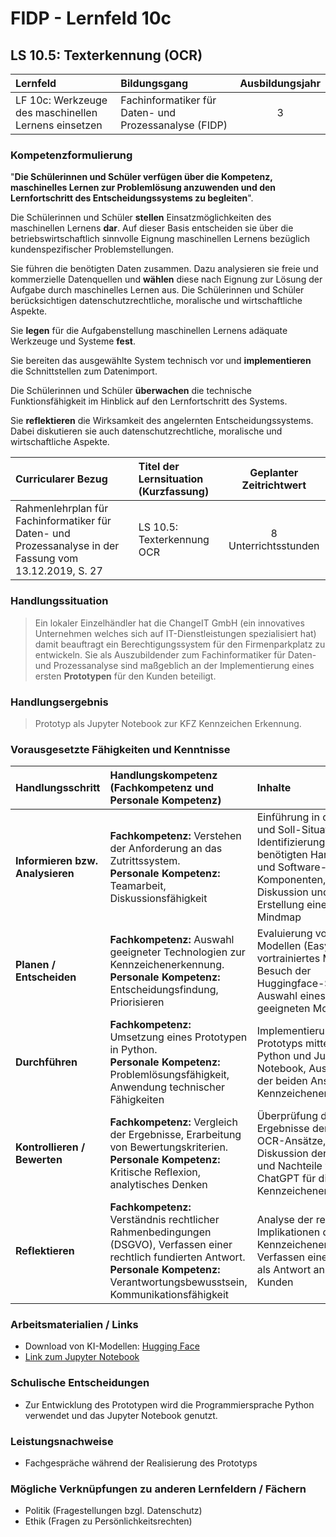 # FIDP - Lernfeld 10c

## LS 10.5: Texterkennung (OCR)

| Lernfeld | Bildungsgang | Ausbildungsjahr |
| :--- | :--- | :---: |
| LF 10c: Werkzeuge des maschinellen Lernens einsetzen | Fachinformatiker für Daten- und Prozessanalyse (FIDP) | 3 |

### Kompetenzformulierung

"**Die Schülerinnen und Schüler verfügen über die Kompetenz, maschinelles Lernen zur
Problemlösung anzuwenden und den Lernfortschritt des Entscheidungssystems zu
begleiten**".

Die Schülerinnen und Schüler **stellen** Einsatzmöglichkeiten des maschinellen Lernens **dar**.
Auf dieser Basis entscheiden sie über die betriebswirtschaftlich sinnvolle Eignung maschinellen Lernens bezüglich kundenspezifischer Problemstellungen.

Sie führen die benötigten Daten zusammen. Dazu analysieren sie freie und kommerzielle
Datenquellen und **wählen** diese nach Eignung zur Lösung der Aufgabe durch maschinelles
Lernen aus. Die Schülerinnen und Schüler berücksichtigen datenschutzrechtliche, moralische und wirtschaftliche Aspekte.

Sie **legen** für die Aufgabenstellung maschinellen Lernens adäquate Werkzeuge und Systeme **fest**.

Sie bereiten das ausgewählte System technisch vor und **implementieren** die Schnittstellen
zum Datenimport.

Die Schülerinnen und Schüler **überwachen** die technische Funktionsfähigkeit im Hinblick
auf den Lernfortschritt des Systems.

Sie **reflektieren** die Wirksamkeit des angelernten Entscheidungssystems. Dabei diskutieren
sie auch datenschutzrechtliche, moralische und wirtschaftliche Aspekte.

| Curricularer Bezug | Titel der Lernsituation (Kurzfassung) | Geplanter Zeitrichtwert |
| :--- | :--- | :---: |
| Rahmenlehrplan für Fachinformatiker für Daten- und Prozessanalyse in der Fassung vom 13.12.2019, S. 27 | LS 10.5: Texterkennung OCR | 8 Unterrichtsstunden |

### Handlungssituation

> Ein lokaler Einzelhändler hat die ChangeIT GmbH (ein innovatives Unternehmen welches sich auf IT-Dienstleistungen spezialisiert hat) damit beauftragt ein Berechtigungssystem für den Firmenparkplatz zu entwickeln. Sie als Auszubildender zum Fachinformatiker für Daten- und Prozessanalyse sind maßgeblich an der Implementierung eines ersten **Prototypen** für den Kunden beteiligt.

### Handlungsergebnis

> Prototyp als Jupyter Notebook zur KFZ Kennzeichen Erkennung.

<div style="page-break-after: always;"></div>

### Vorausgesetzte Fähigkeiten und Kenntnisse

| Handlungsschritt | Handlungskompetenz (Fachkompetenz und Personale Kompetenz) | Inhalte | Sozialform/Methoden |
| :--- | :--- | :--- | :--- |
| **Informieren bzw. Analysieren** | **Fachkompetenz:** Verstehen der Anforderung an das Zutrittssystem. <br> **Personale Kompetenz:** Teamarbeit, Diskussionsfähigkeit | Einführung in die Ist- und Soll-Situation, Identifizierung der benötigten Hardware- und Software-Komponenten, Diskussion und Erstellung einer Mindmap | Plenumsdiskussion, Gruppenarbeit, Mindmap-Erstellung |
| **Planen / Entscheiden** | **Fachkompetenz:** Auswahl geeigneter Technologien zur Kennzeichenerkennung. <br> **Personale Kompetenz:** Entscheidungsfindung, Priorisieren | Evaluierung von OCR-Modellen (EasyOCR vs. vortrainiertes Modell), Besuch der Huggingface-Seite zur Auswahl eines geeigneten Modells | Gruppenarbeit, Internetrecherche, Entscheidungsfindung |
| **Durchführen** | **Fachkompetenz:** Umsetzung eines Prototypen in Python. <br> **Personale Kompetenz:** Problemlösungsfähigkeit, Anwendung technischer Fähigkeiten | Implementierung des Prototyps mittels Python und Jupyter Notebook, Ausführung der beiden Ansätze zur Kennzeichenerkennung | Einzelarbeit oder Kleingruppenarbeit, praktische Programmierarbeit |
| **Kontrollieren / Bewerten** | **Fachkompetenz:** Vergleich der Ergebnisse, Erarbeitung von Bewertungskriterien. <br> **Personale Kompetenz:** Kritische Reflexion, analytisches Denken | Überprüfung der Ergebnisse der beiden OCR-Ansätze, Diskussion der Vor- und Nachteile von ChatGPT für die Kennzeichenerkennung | Gruppenarbeit, Diskussion, kritische Reflexion |
| **Reflektieren** | **Fachkompetenz:** Verständnis rechtlicher Rahmenbedingungen (DSGVO), Verfassen einer rechtlich fundierten Antwort. <br> **Personale Kompetenz:** Verantwortungsbewusstsein, Kommunikationsfähigkeit | Analyse der rechtlichen Implikationen der Kennzeichenerfassung, Verfassen einer E-Mail als Antwort an den Kunden | Einzelarbeit, Recherche, Verfassen einer schriftlichen Antwort |

<div style="page-break-after: always;"></div>

### Arbeitsmaterialien / Links

- Download von KI-Modellen: [Hugging Face](https://huggingface.co/)
- [Link zum Jupyter Notebook](https://github.com/jtuttas/datenanalyse/blob/master/neuronalesNetzwerk/ocr/ocr.ipynb)

### Schulische Entscheidungen

- Zur Entwicklung des Prototypen wird die Programmiersprache Python verwendet und das Jupyter Notebook genutzt.

### Leistungsnachweise

- Fachgespräche während der Realisierung des Prototyps

### Mögliche Verknüpfungen zu anderen Lernfeldern / Fächern

- Politik (Fragestellungen bzgl. Datenschutz)
- Ethik (Fragen zu Persönlichkeitsrechten)
